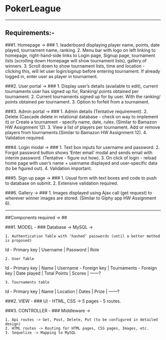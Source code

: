 # PokerLeague
------------------------
## Requirements:- ##

###1. Homepage -> ###
    1. leaderboard displaying player name, points, date played, tournament name, ranking.
    2. Menu bar with logo on left linking to homepage, right-hand-side links to Login page, Signup page, tournament lists (scrolling down Homepage will show tournament lists), gallery of winners.
    3. Scroll down to show tournament lists, time and location - clicking this, will let user login/signup before entering tournament. If already logged in, enter user as player in tournament.

###2. User portal -> ###
    1. Display user’s details (available to edit), current tournaments user has signed up for, Ranking/ points obtained per tournament.
    2. Current tournaments signed up for by user. With the ranking/ points obtained per tournament.
    3. Option to forfeit from a tournament.

###3. Admin portal -> ###
    1. Admin details (Tentative requirement).
    2. Delete (Cascade delete in relational database - check on way to implement it) or Create a tournament - specify name, date, rules. (Similar to Bamazon HW Assignment 12).
    3. View a list of players per tournament. Add or remove players from tournaments.(Similar to Bamazon HW Assignment 12).
    4. Validation required.

###4. Login modal -> ###
    1. Text box inputs for username and password.
    2. Forgot password button shows ‘Enter email’ modal and sends email with interim password. (Tentative - figure out how).
    3. On click of login - reload home page with user’s name + username displayed and user-specific data (to be figured out).
    4. Validation important.

###5. Sign up page -> ###
    1. Usual form with text boxes and code to push to database on submit. 
    2. Extensive validation required.

###6. Gallery -> ###
    1. Images displayed using Ajax call (get request) to wherever winner images are stored. (Similar to Giphy app HW Assignment 6).


-----------------------------

##Components required -> ##


###1. MODEL -  ### Database -> MySQL -> 


	1. Authentication Table with ‘hashed’ passwords (until a better method is proposed)

Id - Primary key	| 	Username | 	Password | 	Role
				
	2. User Table 

Id - Primary key 	| 	Name 	| 	Username - Foreign key 	| 	Tournaments - Foreign key 	| 	Date played	|  Total Points 	| 	Scores	 | 	 ——?
	
	3. Tournaments table 

Id - Primary key 	|	Name	|	Location	|	Dates	| 	Prize	| 	——?



###2. VIEW - ### UI - HTML, CSS -> 5 pages - 5 routes.



###3. CONTROLLER - ### Middleware -> 

    1. Api routes -> Get, Post, Delete, Put (to be configured in detailed design)
    2. HTML routes -> Routing for HTML pages, CSS pages, Images, etc.
    3. Sequelize -> Mapping to MySQL 

